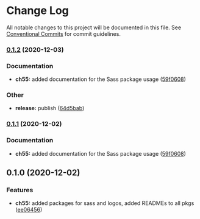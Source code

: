 # Change Log

All notable changes to this project will be documented in this file.
See [Conventional Commits](https://conventionalcommits.org) for commit guidelines.

### [0.1.2](https://github.com/theartofeducation/ui-common/compare/@aoeu/sass-common@0.1.0...@aoeu/sass-common@0.1.2) (2020-12-03)


### Documentation

* **ch55:** added documentation for the Sass package usage ([59f0608](https://github.com/theartofeducation/ui-common/commit/59f060830976f1be7a2ce97a8c4781edd30de4c0))


### Other

* **release:** publish ([64d5bab](https://github.com/theartofeducation/ui-common/commit/64d5babc49709b131a1d1ef44c6647681fb0cfc5))



### [0.1.1](https://github.com/theartofeducation/ui-common/compare/@aoeu/sass-common@0.1.0...@aoeu/sass-common@0.1.1) (2020-12-02)


### Documentation

* **ch55:** added documentation for the Sass package usage ([59f0608](https://github.com/theartofeducation/ui-common/commit/59f060830976f1be7a2ce97a8c4781edd30de4c0))



## 0.1.0 (2020-12-02)


### Features

* **ch55:** added packages for sass and logos, added READMEs to all pkgs ([ee06456](https://github.com/theartofeducation/ui-common/commit/ee06456e93a00b407d45e0a90ae27fbf288993d4))
